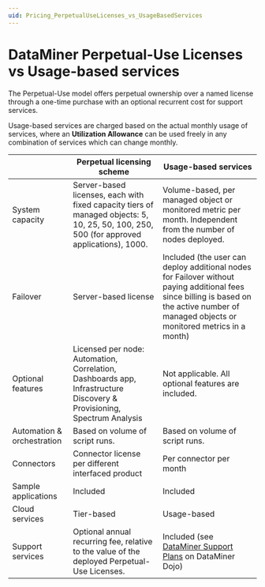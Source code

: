 ```yaml
---
uid: Pricing_PerpetualUseLicenses_vs_UsageBasedServices
---
```


# DataMiner Perpetual-Use Licenses vs Usage-based services

The Perpetual-Use model offers perpetual ownership over a named license through a one-time purchase with an optional recurrent cost for support services.

Usage-based services are charged based on the actual monthly usage of services, where an **Utilization Allowance** can be used freely in any combination of services which can change monthly.

|         | Perpetual licensing scheme | Usage-based services |
|---------|----------------------------|----------------------|
| System capacity | Server-based licenses, each with fixed capacity tiers of managed objects: 5, 10, 25, 50, 100, 250, 500 (for approved applications), 1000. | Volume-based, per managed object or monitored metric per month. Independent from the number of nodes deployed. |
| Failover | Server-based license | Included (the user can deploy additional nodes for Failover without paying additional fees since billing is based on the active number of managed objects or monitored metrics in a month) |
| Optional features | Licensed per node: Automation, Correlation, Dashboards app, Infrastructure Discovery & Provisioning, Spectrum Analysis | Not applicable. All optional features are included. |
| Automation & orchestration | Based on volume of script runs. | Based on volume of script runs. |
| Connectors | Connector license per different interfaced product | Per connector per month |
| Sample applications | Included | Included |
| Cloud services | Tier-based | Usage-based |
| Support services | Optional annual recurring fee, relative to the value of the deployed Perpetual-Use Licenses. | Included (see [DataMiner Support Plans](https://community.dataminer.services/support-services/) on DataMiner Dojo) |
